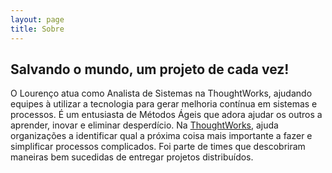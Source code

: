 ```yaml
---
layout: page
title: Sobre
---
```



## Salvando o mundo, um projeto de cada vez!

O Lourenço atua como Analista de Sistemas na ThoughtWorks, ajudando equipes à utilizar a tecnologia para gerar melhoria contínua em sistemas e processos. É um entusiasta de Métodos Ágeis que adora ajudar os outros a aprender, inovar e eliminar desperdício. Na [ThoughtWorks](http://www.thoughtworks.com), ajuda organizações a identificar qual a próxima coisa mais importante a fazer e simplificar processos complicados. Foi parte de times que descobriram maneiras bem sucedidas de entregar projetos distribuídos.

 
